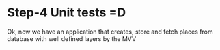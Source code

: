 # Step-4 Unit tests =D

Ok, now we have an application that creates, store and fetch places from database with well defined layers by the MVV

<!--stackedit_data:
eyJoaXN0b3J5IjpbODIxOTg2NDM3LDI4MDc4ODgzOV19
-->